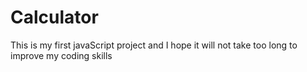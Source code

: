 # Calculator
This is my first javaScript project and I hope it will not take too long to improve my coding skills
